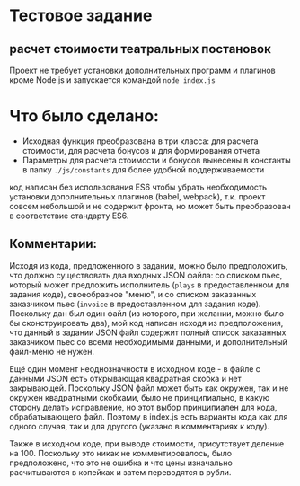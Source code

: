 # Тестовое задание
## расчет стоимости театральных постановок

Проект не требует установки дополнительных программ и плагинов кроме Node.js и запускается командой
`node index.js`

# Что было сделано:
- Исходная функция преобразована в три класса: для расчета стоимости, для расчета бонусов и для формирования отчета
- Параметры для расчета стоимости и бонусов вынесены в константы в папку `./js/constants` для более удобной поддерживаемости

код написан без использования ES6 чтобы убрать необходимость установки дополнительных плагинов (babel, webpack), т.к. проект совсем небольшой и не содержит фронта, но может быть преобразован в соответствие стандарту ES6.

## Комментарии:

Исходя из кода, предложенного в задании, можно было предположить, что должно существовать два входных JSON файла: со списком пьес, который может предложить исполнитель (`plays` в предоставленном для задания коде), своеобразное "меню", и со списком заказанных заказчиком пьес (`invoice` в предоставленном для задания коде). Поскольку дан был один файл (из которого, при желании, можно было бы сконструировать два), мой код написан исходя из предположения, что данный в задании JSON файл содержит полный список заказанных заказчиком пьес со всеми необходимыми данными, и дополнительный файл-меню не нужен.

Ещё один момент неоднозначности в исходном коде - в файле с данными JSON есть открывающая квадратная скобка и нет закрывающей. Поскольку JSON файл может быть как окружен, так и не окружен квадратными скобками, было не принципиально, в какую сторону делать исправление, но этот выбор принципиален для кода, обрабатывающего файл. Поэтому в index.js есть варианты кода как для одного случая, так и для другого (указано в комментариях к коду).

Также в исходном коде, при выводе стоимости, присутствует деление на 100. Поскольку это никак не комментировалось, было предположено, что это не ошибка и что цены изначально расчитываются в копейках и затем переводятся в рубли. 
